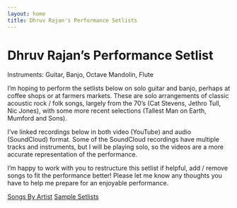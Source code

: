 ```yaml
---
layout: home
title: Dhruv Rajan's Performance Setlists
---
```


# Dhruv Rajan’s Performance Setlist

Instruments: Guitar, Banjo, Octave Mandolin, Flute

I’m hoping to perform the setlists below on solo guitar and banjo, perhaps at coffee shops or at farmers markets. These are solo arrangements of classic acoustic rock / folk songs, largely from the 70’s (Cat Stevens, Jethro Tull, Nic Jones), with some more recent selections (Tallest Man on Earth, Mumford and Sons).

I’ve linked recordings below in both video (YouTube) and audio (SoundCloud) format. Some of the SoundCloud recordings have multiple tracks and instruments, but I will be playing solo, so the videos are a more accurate representation of the performance.

I’m happy to work with you to restructure this setlist if helpful, add / remove songs to fit the performance better! Please let me know any thoughts you have to help me prepare for an enjoyable performance.


[Songs By Artist](/pages/songs_by_artist.html)
[Sample Setlists](/pages/setlists.html)
